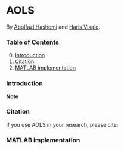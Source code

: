 # AOLS

By [Abolfazl Hashemi](https://www.linkedin.com/in/abolfazlh/) and [Haris Vikalo](http://users.ece.utexas.edu/~hvikalo/).

### Table of Contents
0. [Introduction](#introduction)
0. [Citation](#citation)
0. [MATLAB implementation](#matlab-implementation)

### Introduction

**Note**

### Citation

If you use AOLS in your research, please cite:

        
### MATLAB implementation
